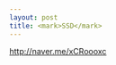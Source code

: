 ```yaml
---
layout: post
title: <mark>SSD</mark>
---
```

<a href = "http://naver.me/xCRoooxc">http://naver.me/xCRoooxc</a>
